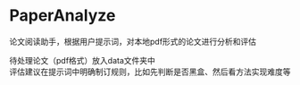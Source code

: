# PaperAnalyze
论文阅读助手，根据用户提示词，对本地pdf形式的论文进行分析和评估

待处理论文（pdf格式）放入data文件夹中  
评估建议在提示词中明确制订规则，比如先判断是否黑盒、然后看方法实现难度等
